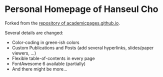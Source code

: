 # Personal Homepage of Hanseul Cho

Forked from the [repository of academicpages.github.io](https://github.com/academicpages/academicpages.github.io).

Several details are changed:

* Color-coding in green-ish colors
* Custom Publications and Posts (add several hyperlinks, slides/paper viewers, ...)
* Flexible table-of-contents in every page
* FontAwesome 6 available (partially)
* And there might be more...
